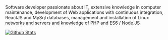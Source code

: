 Software developer passionate about IT, extensive knowledge in computer maintenance, development of Web applications with continuous integration, ReactJS and MySql databases, management and installation of Linux networks and servers and knowledge of PHP and ES6 / Node.JS

[![Github Stats](https://github-readme-stats.vercel.app/api/top-langs/?username=pedrolaxe&langs_count=10&theme=tokyonight&layout=compact)](https://github.com/pedrolaxe)
